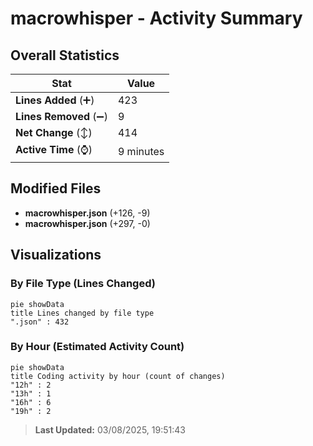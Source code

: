 # macrowhisper - Activity Summary 

## Overall Statistics

| Stat                   | Value                                                             |
| ---------------------- | ----------------------------------------------------------------- |
| **Lines Added** (➕)   | 423                                          |
| **Lines Removed** (➖) | 9                                        |
| **Net Change** (↕)    | 414                |
| **Active Time** (⌚)   | 9 minutes |


## Modified Files
- **macrowhisper.json** (+126, -9)
- **macrowhisper.json** (+297, -0)

## Visualizations

### By File Type (Lines Changed)

```mermaid
pie showData
title Lines changed by file type
".json" : 432
```

### By Hour (Estimated Activity Count)

```mermaid
pie showData
title Coding activity by hour (count of changes)
"12h" : 2
"13h" : 1
"16h" : 6
"19h" : 2
```


> **Last Updated:** 03/08/2025, 19:51:43